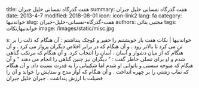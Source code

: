 title: هفت گذرگاه نفسانی   خلیل جبران
summary: هفت گذرگاه نفسانی   خلیل جبران
date: 2013-4-7
modified: 2018-08-01
icon:  icon-link2
lang: fa
category: خواندنیها
slug: هفت-گذرگاه-نفسانی-خلیل-جبران
authors: مجتبی بنائی
tags: خواندنیها,نکات
image: /images/static/misc.jpg

s: خواندنیها | نکات هفت بار خویشتنم را حقیر و کوچک پنداشتم :  آن هنگام که ذلت را بر تن می کرد تا بالاتر رود .  و آن هنگام که در برابر اخلاص دیگران پرواز می کرد .  و آن هنگام که از میان دشوار و آسان ، آسان را انتخاب کرد.  و آن هنگام که مرتکب گناهی شدم و او برای تسلی خاطر گفت :  " دیگران نیز چنین گناهی را انجام می دهند "  و آن هنگام که متوجه سستی و ناتوانی او شدم اما شکیبایی را به قدرت نسبت داد.  و آن هنگام که نقاب زشتی را بر چهره انداخت .  و آن هنگام که آواز مدح و ستایش را خواند و آن را فضیلت با ارزش پنداشت .  جبران خلیل جبران